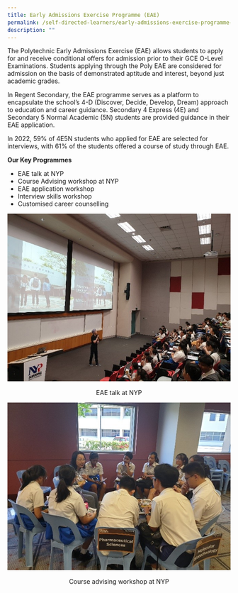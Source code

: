 ```yaml
---
title: Early Admissions Exercise Programme (EAE)
permalink: /self-directed-learners/early-admissions-exercise-programme-eae/
description: ""
---
```

The Polytechnic Early Admissions Exercise (EAE) allows students to apply for and receive conditional offers for admission prior to their GCE O-Level Examinations. Students applying through the Poly EAE are considered for admission on the basis of demonstrated aptitude and interest, beyond just  
academic grades.

In Regent Secondary, the EAE programme serves as a platform to encapsulate the school’s 4-D (Discover, Decide, Develop, Dream) approach to education and career guidance. Secondary 4 Express (4E) and Secondary 5 Normal Academic (5N) students are provided guidance in their EAE application.

In 2022, 59% of 4E5N students who applied for EAE are selected for interviews, with 61% of the  students offered a course of study through EAE.

**Our Key Programmes**

* EAE talk at NYP  
* Course Advising workshop at NYP  
* EAE application workshop  
* Interview skills workshop  
* Customised career counselling

![](/images/EAE/eae-1.jpg)
<center>EAE talk at NYP</center>

![](/images/EAE/eae2.jpg)
<center>Course advising workshop at NYP</center>